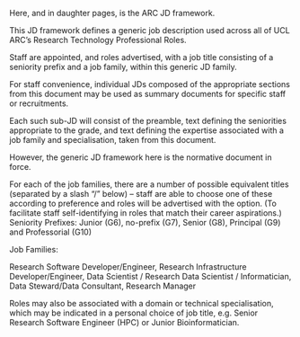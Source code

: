 Here, and in daughter pages, is the ARC JD framework.

This JD framework defines a generic job description used across all of UCL ARC’s Research Technology Professional Roles. 

Staff are appointed, and roles advertised, with a job title consisting of a seniority prefix and a job family, within this generic JD family.

For staff convenience, individual JDs composed of the appropriate sections from this document may be used as summary
documents for specific staff or recruitments. 

Each such sub-JD will consist of the preamble, text defining the seniorities appropriate to the grade, 
and text defining the expertise associated with a job family and specialisation, taken from this document. 

However, the generic JD framework here is the normative document in force.

For each of the  job families, there are a number of possible equivalent titles (separated by a slash “/” below) – staff are able to choose one of these according to preference and roles will be advertised with the option. (To facilitate staff self-identifying in roles that match their career aspirations.)
Seniority Prefixes: Junior (G6), no-prefix (G7), Senior (G8), Principal (G9) and Professorial (G10)

Job Families:

Research Software Developer/Engineer, 
Research Infrastructure Developer/Engineer, 
Data Scientist / Research Data Scientist / Informatician, 
Data Steward/Data Consultant, 
Research Manager


Roles may also be associated with a domain or technical specialisation, 
which may be indicated in a personal choice of job title, e.g. Senior Research Software Engineer (HPC) or Junior Bioinformatician.
